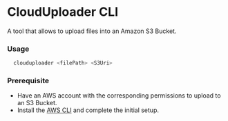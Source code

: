 # CloudUploader CLI

A tool that allows to upload files into an Amazon S3 Bucket.

### Usage

```bash
  clouduploader <filePath> <S3Uri>
```

### Prerequisite

- Have an AWS account with the corresponding permissions to upload to an S3 Bucket.
- Install the [AWS CLI](https://docs.aws.amazon.com/cli/latest/userguide/getting-started-quickstart.html#getting-started-prereqs-keys) and complete the initial setup.
